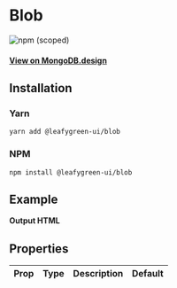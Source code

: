 
# Blob

![npm (scoped)](https://img.shields.io/npm/v/@leafygreen-ui/blob.svg)
#### [View on MongoDB.design](https://www.mongodb.design/component/blob/example/)

## Installation

### Yarn

```shell
yarn add @leafygreen-ui/blob
```

### NPM

```shell
npm install @leafygreen-ui/blob
```

## Example

**Output HTML**

## Properties

| Prop | Type | Description | Default |
| ---- | ---- | ----------- | ------- |

